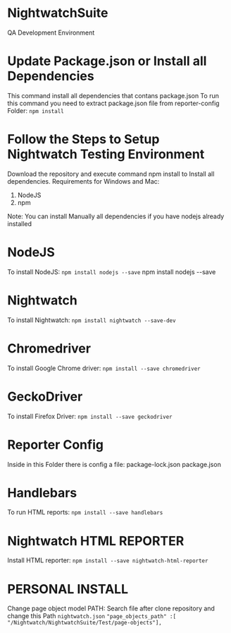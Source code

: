 # NightwatchSuite
QA Development Environment

# Update Package.json or Install all Dependencies
This command install all dependencies that contans package.json
To run this command you need to extract package.json file from reporter-config Folder:
```npm install ```

# Follow the Steps to Setup Nightwatch Testing Environment
Download the repository and execute command npm install to Install all dependencies.
Requirements for Windows and Mac:
1. NodeJS
2. npm 


Note: You can install Manually all dependencies if you have nodejs already installed

# NodeJS
To install NodeJS:
```npm install nodejs --save```
npm install nodejs --save

# Nightwatch
To install Nightwatch:
```npm install nightwatch --save-dev```


# Chromedriver
To install Google Chrome driver:
```npm install --save chromedriver```

# GeckoDriver
To install Firefox Driver:
```npm install --save geckodriver```

# Reporter Config
Inside in this Folder there is config a file:
package-lock.json
package.json

# Handlebars
To run HTML reports:
```npm install --save handlebars```

# Nightwatch HTML REPORTER
Install HTML reporter:
```npm install --save nightwatch-html-reporter```

# PERSONAL INSTALL
Change page object model PATH: Search file after clone repository and change this Path
```nightwatch.json```
```"page_objects_path" :[ "/Nightwatch/NightwatchSuite/Test/page-objects"],```